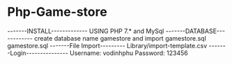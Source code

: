 # Php-Game-store
-------INSTALL-------------
USING PHP 7.* and MySql
-------DATABASE------------
create database name gamestore and import gamestore.sql
gamestore.sql
-------File Import---------
Library/import-template.csv
-------Login---------------
Username: vodinhphu
Password: 123456

